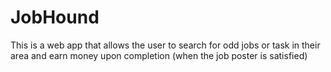 # JobHound
This is a web app that allows the user to search for odd jobs or task in their area and earn money upon completion (when the job poster is satisfied)
